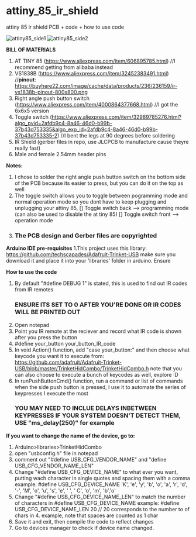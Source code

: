 # attiny_85_ir_shield
attiny 85 ir shield PCB + code + how to use code

![attiny85_side1](https://user-images.githubusercontent.com/76870663/122782881-a99d4e80-d2e3-11eb-9753-2a9bdd976d89.jpg)
![attiny85_side2](https://user-images.githubusercontent.com/76870663/122782990-c174d280-d2e3-11eb-9bce-d40834fc5eb4.jpg)


**BILL OF MATERIALS**
1. AT TINY 85 (https://www.aliexpress.com/item/606895785.html) //I recommend getting from alibaba instead
2. VS1838B (https://www.aliexpress.com/item/32452383491.html) //**pinout**: https://buyhere22.com/image/cache/data/products/236/236159/ir-vs1838b-pinout-800x800.png
3. Right angle push button switch (https://www.aliexpress.com/item/4000864377668.html) //I got the 6x6x5 version
4. Toggle switch (https://www.aliexpress.com/item/32989785276.html?algo_pvid=2afdb9c4-8a46-46d0-b99b-37b43d753335&algo_exp_id=2afdb9c4-8a46-46d0-b99b-37b43d753335-2)
   //I bent the legs at 90 degrees before soldering
5. IR Shield (gerber files in repo, use JLCPCB to manufacture cause theyre really fast)
6. Male and female 2.54mm header pins

**Notes:**
1. I chose to solder the right angle push button switch on the bottom side of the PCB 
   because its easier to press, but you can do it on the top as well
2. The toggle switch allows you to toggle between pogramming mode and normal operation 
   mode so you dont have to keep plugging and unplugging your attiny 85,
   [] Toggle switch back --> programming mode (can also be used to disable the at tiny 85)
   [] Toggle switch front --> operation mode
3. ### The PCB design and Gerber files are copyrighted 

**Arduino IDE pre-requisites**
1.This project uses this library: https://github.com/techscapades/Adafruit-Trinket-USB 
make sure you download it and place it into your 'libraries' folder in arduino.
Ensure

**How to use the code**
1. By default "#define DEBUG 1" is stated, this is used to find out IR codes from IR remotes
   ### ENSURE ITS SET TO 0 AFTER YOU'RE DONE OR IR CODES WILL BE PRINTED OUT
2. Open notepad
3. Point you IR remote at the reciever and record what IR code is shown after you press the button
4. #define your_button your_button_IR_code
5. In void Action() function, add "case your_button:" and then choose what keycode you 
   want it to execute from: https://github.com/adafruit/Adafruit-Trinket-USB/blob/master/TrinketHidCombo/TrinketHidCombo.h
   note that you can also choose to execute a bunch of keycodes as well, explore :D
6. In runPushButtonCmd() function, run a command or list of commands when the side push button is pressed, I use it
   to automate the series of keypresses I execute the most 
   ### YOU MAY NEED TO INCLUE DELAYS INBETWEEN KEYPRESSES IF YOUR SYSTEM DOESN'T DETECT THEM, USE "ms_delay(250)" for example

**If you want to change the name of the device, go to:**
1. Arduino>libraries>TrinketHidCombo
2. open "usbconfig.h" file in notepad
3. comment out "#define USB_CFG_VENDOR_NAME" and "define USB_CFG_VENDOR_NAME_LEN"
4. Change "#define USB_CFG_DEVICE_NAME" to what ever you want, putting wach character in single quotes and spacing them with a comma
   example:  #define USB_CFG_DEVICE_NAME     'K', 'e', 'y', 'b', 'o', 'a', 'r', 'd', '-', 'M', 'o', 'u', 's', 'e', ' ', ' C', 'o', 'm', 'b','o'
5. Change "#define USB_CFG_DEVICE_NAME_LEN" to match the number of characters in #define USB_CFG_DEVICE_NAME
   example: #define USB_CFG_DEVICE_NAME_LEN 20 // 20 corresponds to the number to of chars in 4. example, note that spaces are counted as 1 char
6. Save it and exit, then compile the code to reflect changes
7. Go to devices manager to check if device name changed. 
